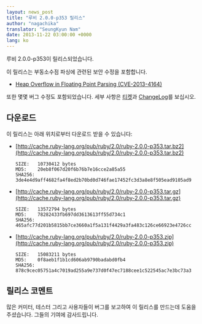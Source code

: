 ```yaml
---
layout: news_post
title: "루비 2.0.0-p353 릴리스"
author: "nagachika"
translator: "SeungKyun Nam"
date: 2013-11-22 03:00:00 +0000
lang: ko
---
```


루비 2.0.0-p353이 릴리스되었습니다.

이 릴리스는 부동소수점 파싱에 관련된 보안 수정을 포함합니다.

* [Heap Overflow in Floating Point Parsing
  (CVE-2013-4164)](/ko/news/2013/11/22/heap-overflow-in-floating-point-parsing-cve-2013-4164/)

또한 몇몇 버그 수정도 포함되었습니다.
세부 사항은 [티켓](https://bugs.ruby-lang.org/projects/ruby-200/issues?set_filter=1&amp;status_id=5)과 [ChangeLog](http://svn.ruby-lang.org/repos/ruby/tags/v2_0_0_353/ChangeLog)를 보십시오.

## 다운로드

이 릴리스는 아래 위치로부터 다운로드 받을 수 있습니다:

* [http://cache.ruby-lang.org/pub/ruby/2.0/ruby-2.0.0-p353.tar.bz2](http://cache.ruby-lang.org/pub/ruby/2.0/ruby-2.0.0-p353.tar.bz2)

      SIZE:   10730412 bytes
      MD5:    20eb8f067d20f6b76b7e16cce2a85a55
      SHA256: 3de4e4d9aff4682fa4f8ed2b70bd0d746fae17452fc3d3a8e8f505ead9105ad9

* [http://cache.ruby-lang.org/pub/ruby/2.0/ruby-2.0.0-p353.tar.gz](http://cache.ruby-lang.org/pub/ruby/2.0/ruby-2.0.0-p353.tar.gz)

      SIZE:   13572794 bytes
      MD5:    78282433fb697dd3613613ff55d734c1
      SHA256: 465afc77d201b5815bb7ce3660a1f5a131f4429a3fa483c126ce66923e4726cc

* [http://cache.ruby-lang.org/pub/ruby/2.0/ruby-2.0.0-p353.zip](http://cache.ruby-lang.org/pub/ruby/2.0/ruby-2.0.0-p353.zip)

      SIZE:   15083211 bytes
      MD5:    0f8aeb1f1b1cd606ab9790badabd0fb4
      SHA256: 878c9cec05751a4c7019ad255a9e737d0f47ec7188cee1c522545ac7e3bc73a3

## 릴리스 코멘트

많은 커미터, 테스터 그리고 사용자들이 버그를 보고하여 이 릴리스를 만드는데 도움을 주셨습니다.
그들의 기여에 감사드립니다.
